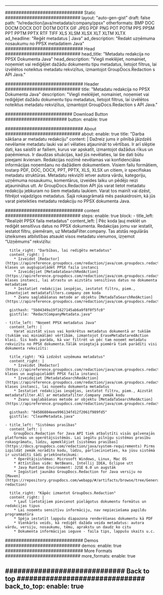 
---
############################# Static ############################
layout: "auto-gen-gist" 
draft: false
path: "lv/redaction/java/metadata/company/ppsx"
otherformats: BMP DOC DOCM DOCX DOT DOTM DOTX GIF JPEG PDF PNG POT POTM PPS PPSM PPT PPTM PPTX RTF TIFF XLS XLSM XLSX XLT XLTM XLTX  
ad_headline: "Reģēt metadatus | Java"
ad_description: "Redakt uzņēmuma nosaukumu no PPSX metadatiem Java"
############################# Head ############################
head_title: "Metadatu redakcija no PPSX Dokumenta Java"
head_description: "Viegli meklējiet, nomainiet, noņemiet vai rediģējiet dažādu dokumentu tipu metadatus, lietojot filtrus, lai izvēlētos noteiktus metadatu rekvizītus, izmantojot GroupDocs.Redaction s API Java."

############################# Header ############################
title: "Metadatu redakcija no PPSX Dokumenta Java"
description: "Viegli meklējiet, nomainiet, noņemiet vai rediģējiet dažādu dokumentu tipu metadatus, lietojot filtrus, lai izvēlētos noteiktus metadatu rekvizītus, izmantojot GroupDocs.Redaction s API Java."

######################### Download Button #######################
button:
    enable: true

############################# About ############################
about:
    enable: true
    title: "Darba sākšana ar metadatu redakciju"
    content: |
        Dažreiz jums ir pilnībā jāizdzēš nevēlamie metadatu lauki vai arī vēlaties atjaunināt to vērtības. Ir arī slēptie dati, kas saistīti ar failiem, kurus var apskatīt, izmantojot dažādus rīkus un paņēmienus. Ir daudzas situācijas, kad jūs nevēlaties, lai šie dati būtu pieejami ikvienam. Redakcijas nozīmē nevēlamas vai konfidenciālas informācijas noņemšanu no dažādiem dokumentiem. Visiem failu formātiem, tostarp PDF, DOC, DOCX, PPT, PPTX, XLS, XLSX un citiem, ir specifiskas metadatu struktūras. Metadatu rekvizīti ietver autora vārdu, kategoriju, uzņēmuma nosaukumu, komentārus, izveides laiku un pēdējo reizi atjauninātus utt. Ar GroupDocs.Redaction API jūs varat lietot metadatu redakciju jebkuram no šiem metadatu laukiem. Varat tos mainīt vai dzēst, filtrējot vajadzīgos metadatus. Šajā rokasgrāmatā mēs paskaidrosim, kā jūs varat pieteikties metadatu redakciju no PPSX dokumenta Java.

############################# content ############################
steps:
    enable: true
    block:
    - title_left: "Realizēt PPSX faila metadatus"
      content_left: |
        Pēc koda ļauj meklēt un rediģēt sensitīvus datus no PPSX dokumenta. Redakcijas jomu var iestatīt, iestatot filtru, piemēram, uz MetadaFilter.company. Tas atstās regulārās izteiksmes atbilstības atsaukt visos metadatu vienumos, izņemot “Uzņēmums” rekvizītu: 

      title_right: "Darbības, lai rediģētu metadatus"
      content_right: |
        * Izveidot [Redactor](https://apireference.groupdocs.com/redaction/java/com.groupdocs.redaction/Redactor) klases un augšupielādēt PPSX faila instanci
        * Izveidojiet [MetadataSearchRedAction](https://apireference.groupdocs.com/redaction/java/com.groupdocs.redaction.redactions/MetadataSearchRedaction) klases instanci, lai atrastu un aizstātu sensitīvus datus no dokumenta metadatiem
        * Iestatiet redakcijas iespējas, iestatot filtru, piem., Izmantojiet metadatafilters.company zem koda
        * Zvanu saglabāšanas metode ar objektu [MetadaTaSearchRedAction](https://apireference.groupdocs.com/redaction/java/com.groupdocs.redaction.redactions/MetadataSearchRedaction) 

      gisthash: "5b04349a19f1627145ab6a9f8f0f5fc0"
      gistfile: "RedactCompanyMetadata.java"
      
    - title_left: "Noņemt PPSX metadatus Java"
      content_left: |
        Varat aizstāt visus vai konkrētus metadatus dokumentā ar tukšām (tukšām vai minimālām) vērtībām, izmantojot EraseMetaDataredAction klasi. Šis kods parāda, kā var filtrēt un pēc tam noņemt metadatu rekvizītu no PPSX dokumenta.Tālāk sniegtajā piemērā tiek parādīti visi dokumenta rekvizīti: 
        
      title_right: "Kā izdzēst uzņēmuma metadatus"
      content_right: |
        * Izveidot [Redactor](https://apireference.groupdocs.com/redaction/java/com.groupdocs.redaction/Redactor) klases un augšupielādēt PPSX faila instanci
        * Izveidojiet [MetadataSearchRedAction](https://apireference.groupdocs.com/redaction/java/com.groupdocs.redaction.redactions/MetadataSearchRedaction) klases instanci, lai noņemtu dokumenta metadatus
        * Iestatiet redakcijas iespējas, iestatot filtru, piem., Aizstāt metadatafilter.All ar metadatafilter.Company zemāk kodu
        * Zvanu saglabāšanas metode ar objektu [MetadaTaSearchRedAction](https://apireference.groupdocs.com/redaction/java/com.groupdocs.redaction.redactions/MetadataSearchRedaction) 
        
      gisthash: "84586804eee996134fd12f2061f989fd5"
      gistfile: "CleanMetadata.java"

    - title_left: "Sistēmas prasības"
      content_left: |
        GroupDocs.Redaction for Java API tiek atbalstīti visās galvenajās platformās un operētājsistēmās. Lai iegūtu pilnīgu sistēmas prasību rokasgrāmatu, lūdzu, apmeklējiet [sistēmas prasības](https://docs.groupdocs.com/redaction/java/system-requirements) Pirms izpildāt zemāk norādīto kodu, lūdzu, pārliecinieties, ka jūsu sistēmā ir uzstādīti šādi priekšnoteikumi:
        * Operētājsistēmas: Microsoft Windows, Linux, Mac OS
        * Attīstības vide: NetBeans, Intellij IDEA, Eclipse utt
        * Java Runtime Environment: J2SE 6.0 un augstāk
        * Iegūstiet jaunāko GroupDocs.Redaction for Java versiju no [Maven](https://repository.groupdocs.com/webapp/#/artifacts/browse/tree/General/repo/com/groupdocs/groupdocs-redaction)
        
      title_right: "Kāpēc izmantot GroupDocs.Redaction"
      content_right: |
        * Ļaut lietotājiem pievienot pielāgotus dokumentu formātus un redakcijas tipus
        * Lai noņemtu sensitīvu informāciju, nav nepieciešama papildu programmatūra
        * Spēja iestatīt lappušu diapazona renderēšanas dokumentu kā PDF
        * Vienkāršs veids, kā rediģēt dažāda veida metadatus: autora vārdu, versiju, nosaukumu, tēmu, aprakstu un daudz ko citu
        * Dokumenta informācijas ieguve - faila tips, lappušu skaits u.c.
        

############################# Demos ############################
demos:
    enable: true
############################# More Formats ############################
more_formats:
    enable: true

############################# Back to top ###############################
back_to_top:
    enable: true
---